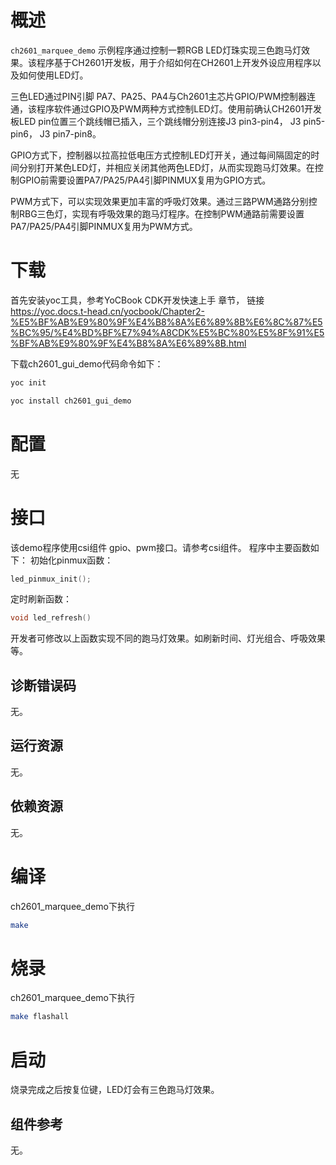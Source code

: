 

# 概述

`ch2601_marquee_demo` 示例程序通过控制一颗RGB LED灯珠实现三色跑马灯效果。该程序基于CH2601开发板，用于介绍如何在CH2601上开发外设应用程序以及如何使用LED灯。

三色LED通过PIN引脚 PA7、PA25、PA4与Ch2601主芯片GPIO/PWM控制器连通，该程序软件通过GPIO及PWM两种方式控制LED灯。使用前确认CH2601开发板LED pin位置三个跳线帽已插入，三个跳线帽分别连接J3 pin3-pin4， J3 pin5-pin6， J3 pin7-pin8。

GPIO方式下，控制器以拉高拉低电压方式控制LED灯开关，通过每间隔固定的时间分别打开某色LED灯，并相应关闭其他两色LED灯，从而实现跑马灯效果。在控制GPIO前需要设置PA7/PA25/PA4引脚PINMUX复用为GPIO方式。

PWM方式下，可以实现效果更加丰富的呼吸灯效果。通过三路PWM通路分别控制RBG三色灯，实现有呼吸效果的跑马灯程序。在控制PWM通路前需要设置PA7/PA25/PA4引脚PINMUX复用为PWM方式。



# 下载

首先安装yoc工具，参考YoCBook CDK开发快速上手 章节， 链接 https://yoc.docs.t-head.cn/yocbook/Chapter2-%E5%BF%AB%E9%80%9F%E4%B8%8A%E6%89%8B%E6%8C%87%E5%BC%95/%E4%BD%BF%E7%94%A8CDK%E5%BC%80%E5%8F%91%E5%BF%AB%E9%80%9F%E4%B8%8A%E6%89%8B.html

下载ch2601_gui_demo代码命令如下：

```bash
yoc init

yoc install ch2601_gui_demo
```

# 配置

无

# 接口

该demo程序使用csi组件 gpio、pwm接口。请参考csi组件。
程序中主要函数如下：
初始化pinmux函数：

```c
led_pinmux_init();
```


定时刷新函数：

```c
void led_refresh()
```

开发者可修改以上函数实现不同的跑马灯效果。如刷新时间、灯光组合、呼吸效果等。

## 诊断错误码

无。

## 运行资源

无。

## 依赖资源

无。

# 编译


ch2601_marquee_demo下执行

```bash
make
```

# 烧录
ch2601_marquee_demo下执行
```bash
make flashall
```

# 启动

烧录完成之后按复位键，LED灯会有三色跑马灯效果。

## 组件参考

无。